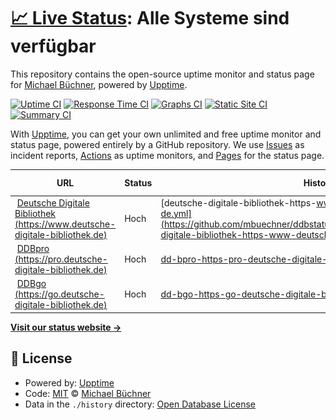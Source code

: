 # [📈 Live Status](https://demo.upptime.js.org): <!--live status--> **Alle Systeme sind verfügbar**

This repository contains the open-source uptime monitor and status page for [Michael Büchner](https://www.buechner.xyz), powered by [Upptime](https://github.com/upptime/upptime).

[![Uptime CI](https://github.com/mbuechner/mbuechner/ddbstatus/workflows/Uptime%20CI/badge.svg)](https://github.com/mbuechner/mbuechner/ddbstatus/actions?query=workflow%3A%22Uptime+CI%22)
[![Response Time CI](https://github.com/mbuechner/mbuechner/ddbstatus/workflows/Response%20Time%20CI/badge.svg)](https://github.com/mbuechner/mbuechner/ddbstatus/actions?query=workflow%3A%22Response+Time+CI%22)
[![Graphs CI](https://github.com/mbuechner/mbuechner/ddbstatus/workflows/Graphs%20CI/badge.svg)](https://github.com/mbuechner/mbuechner/ddbstatus/actions?query=workflow%3A%22Graphs+CI%22)
[![Static Site CI](https://github.com/mbuechner/mbuechner/ddbstatus/workflows/Static%20Site%20CI/badge.svg)](https://github.com/mbuechner/mbuechner/ddbstatus/actions?query=workflow%3A%22Static+Site+CI%22)
[![Summary CI](https://github.com/mbuechner/mbuechner/ddbstatus/workflows/Summary%20CI/badge.svg)](https://github.com/mbuechner/mbuechner/ddbstatus/actions?query=workflow%3A%22Summary+CI%22)

With [Upptime](https://upptime.js.org), you can get your own unlimited and free uptime monitor and status page, powered entirely by a GitHub repository. We use [Issues](https://github.com/mbuechner/mbuechner/ddbstatus/issues) as incident reports, [Actions](https://github.com/mbuechner/mbuechner/ddbstatus/actions) as uptime monitors, and [Pages](https://demo.upptime.js.org) for the status page.

<!--start: status pages-->
<!-- This summary is generated by Upptime (https://github.com/upptime/upptime) -->
<!-- Do not edit this manually, your changes will be overwritten -->
<!-- prettier-ignore -->
| URL | Status | History | Response Time | Uptime |
| --- | ------ | ------- | ------------- | ------ |
| <img alt="" src="https://icons.duckduckgo.com/ip3/www.deutsche-digitale-bibliothek.de.ico" height="13"> [Deutsche Digitale Bibliothek (https://www.deutsche-digitale-bibliothek.de)](https://www.deutsche-digitale-bibliothek.de) | Hoch | [deutsche-digitale-bibliothek-https-www-deutsche-digitale-bibliothek-de.yml](https://github.com/mbuechner/ddbstatus/commits/HEAD/history/deutsche-digitale-bibliothek-https-www-deutsche-digitale-bibliothek-de.yml) | <details><summary><img alt="Response time graph" src="./graphs/deutsche-digitale-bibliothek-https-www-deutsche-digitale-bibliothek-de/response-time-week.png" height="20"> 1472ms</summary><br><a href="https://mbuechner.github.io/ddbstatus/history/deutsche-digitale-bibliothek-https-www-deutsche-digitale-bibliothek-de"><img alt="Response time 1472" src="https://img.shields.io/endpoint?url=https%3A%2F%2Fraw.githubusercontent.com%2Fmbuechner%2Fddbstatus%2FHEAD%2Fapi%2Fdeutsche-digitale-bibliothek-https-www-deutsche-digitale-bibliothek-de%2Fresponse-time.json"></a><br><a href="https://mbuechner.github.io/ddbstatus/history/deutsche-digitale-bibliothek-https-www-deutsche-digitale-bibliothek-de"><img alt="24-hour response time 1472" src="https://img.shields.io/endpoint?url=https%3A%2F%2Fraw.githubusercontent.com%2Fmbuechner%2Fddbstatus%2FHEAD%2Fapi%2Fdeutsche-digitale-bibliothek-https-www-deutsche-digitale-bibliothek-de%2Fresponse-time-day.json"></a><br><a href="https://mbuechner.github.io/ddbstatus/history/deutsche-digitale-bibliothek-https-www-deutsche-digitale-bibliothek-de"><img alt="7-day response time 1472" src="https://img.shields.io/endpoint?url=https%3A%2F%2Fraw.githubusercontent.com%2Fmbuechner%2Fddbstatus%2FHEAD%2Fapi%2Fdeutsche-digitale-bibliothek-https-www-deutsche-digitale-bibliothek-de%2Fresponse-time-week.json"></a><br><a href="https://mbuechner.github.io/ddbstatus/history/deutsche-digitale-bibliothek-https-www-deutsche-digitale-bibliothek-de"><img alt="30-day response time 1472" src="https://img.shields.io/endpoint?url=https%3A%2F%2Fraw.githubusercontent.com%2Fmbuechner%2Fddbstatus%2FHEAD%2Fapi%2Fdeutsche-digitale-bibliothek-https-www-deutsche-digitale-bibliothek-de%2Fresponse-time-month.json"></a><br><a href="https://mbuechner.github.io/ddbstatus/history/deutsche-digitale-bibliothek-https-www-deutsche-digitale-bibliothek-de"><img alt="1-year response time 1472" src="https://img.shields.io/endpoint?url=https%3A%2F%2Fraw.githubusercontent.com%2Fmbuechner%2Fddbstatus%2FHEAD%2Fapi%2Fdeutsche-digitale-bibliothek-https-www-deutsche-digitale-bibliothek-de%2Fresponse-time-year.json"></a></details> | <details><summary><a href="https://mbuechner.github.io/ddbstatus/history/deutsche-digitale-bibliothek-https-www-deutsche-digitale-bibliothek-de">100.00%</a></summary><a href="https://mbuechner.github.io/ddbstatus/history/deutsche-digitale-bibliothek-https-www-deutsche-digitale-bibliothek-de"><img alt="All-time uptime 100.00%" src="https://img.shields.io/endpoint?url=https%3A%2F%2Fraw.githubusercontent.com%2Fmbuechner%2Fddbstatus%2FHEAD%2Fapi%2Fdeutsche-digitale-bibliothek-https-www-deutsche-digitale-bibliothek-de%2Fuptime.json"></a><br><a href="https://mbuechner.github.io/ddbstatus/history/deutsche-digitale-bibliothek-https-www-deutsche-digitale-bibliothek-de"><img alt="24-hour uptime 100.00%" src="https://img.shields.io/endpoint?url=https%3A%2F%2Fraw.githubusercontent.com%2Fmbuechner%2Fddbstatus%2FHEAD%2Fapi%2Fdeutsche-digitale-bibliothek-https-www-deutsche-digitale-bibliothek-de%2Fuptime-day.json"></a><br><a href="https://mbuechner.github.io/ddbstatus/history/deutsche-digitale-bibliothek-https-www-deutsche-digitale-bibliothek-de"><img alt="7-day uptime 100.00%" src="https://img.shields.io/endpoint?url=https%3A%2F%2Fraw.githubusercontent.com%2Fmbuechner%2Fddbstatus%2FHEAD%2Fapi%2Fdeutsche-digitale-bibliothek-https-www-deutsche-digitale-bibliothek-de%2Fuptime-week.json"></a><br><a href="https://mbuechner.github.io/ddbstatus/history/deutsche-digitale-bibliothek-https-www-deutsche-digitale-bibliothek-de"><img alt="30-day uptime 100.00%" src="https://img.shields.io/endpoint?url=https%3A%2F%2Fraw.githubusercontent.com%2Fmbuechner%2Fddbstatus%2FHEAD%2Fapi%2Fdeutsche-digitale-bibliothek-https-www-deutsche-digitale-bibliothek-de%2Fuptime-month.json"></a><br><a href="https://mbuechner.github.io/ddbstatus/history/deutsche-digitale-bibliothek-https-www-deutsche-digitale-bibliothek-de"><img alt="1-year uptime 100.00%" src="https://img.shields.io/endpoint?url=https%3A%2F%2Fraw.githubusercontent.com%2Fmbuechner%2Fddbstatus%2FHEAD%2Fapi%2Fdeutsche-digitale-bibliothek-https-www-deutsche-digitale-bibliothek-de%2Fuptime-year.json"></a></details>
| <img alt="" src="https://icons.duckduckgo.com/ip3/pro.deutsche-digitale-bibliothek.de.ico" height="13"> [DDBpro (https://pro.deutsche-digitale-bibliothek.de)](https://pro.deutsche-digitale-bibliothek.de) | Hoch | [dd-bpro-https-pro-deutsche-digitale-bibliothek-de.yml](https://github.com/mbuechner/ddbstatus/commits/HEAD/history/dd-bpro-https-pro-deutsche-digitale-bibliothek-de.yml) | <details><summary><img alt="Response time graph" src="./graphs/dd-bpro-https-pro-deutsche-digitale-bibliothek-de/response-time-week.png" height="20"> 1113ms</summary><br><a href="https://mbuechner.github.io/ddbstatus/history/dd-bpro-https-pro-deutsche-digitale-bibliothek-de"><img alt="Response time 1113" src="https://img.shields.io/endpoint?url=https%3A%2F%2Fraw.githubusercontent.com%2Fmbuechner%2Fddbstatus%2FHEAD%2Fapi%2Fdd-bpro-https-pro-deutsche-digitale-bibliothek-de%2Fresponse-time.json"></a><br><a href="https://mbuechner.github.io/ddbstatus/history/dd-bpro-https-pro-deutsche-digitale-bibliothek-de"><img alt="24-hour response time 1113" src="https://img.shields.io/endpoint?url=https%3A%2F%2Fraw.githubusercontent.com%2Fmbuechner%2Fddbstatus%2FHEAD%2Fapi%2Fdd-bpro-https-pro-deutsche-digitale-bibliothek-de%2Fresponse-time-day.json"></a><br><a href="https://mbuechner.github.io/ddbstatus/history/dd-bpro-https-pro-deutsche-digitale-bibliothek-de"><img alt="7-day response time 1113" src="https://img.shields.io/endpoint?url=https%3A%2F%2Fraw.githubusercontent.com%2Fmbuechner%2Fddbstatus%2FHEAD%2Fapi%2Fdd-bpro-https-pro-deutsche-digitale-bibliothek-de%2Fresponse-time-week.json"></a><br><a href="https://mbuechner.github.io/ddbstatus/history/dd-bpro-https-pro-deutsche-digitale-bibliothek-de"><img alt="30-day response time 1113" src="https://img.shields.io/endpoint?url=https%3A%2F%2Fraw.githubusercontent.com%2Fmbuechner%2Fddbstatus%2FHEAD%2Fapi%2Fdd-bpro-https-pro-deutsche-digitale-bibliothek-de%2Fresponse-time-month.json"></a><br><a href="https://mbuechner.github.io/ddbstatus/history/dd-bpro-https-pro-deutsche-digitale-bibliothek-de"><img alt="1-year response time 1113" src="https://img.shields.io/endpoint?url=https%3A%2F%2Fraw.githubusercontent.com%2Fmbuechner%2Fddbstatus%2FHEAD%2Fapi%2Fdd-bpro-https-pro-deutsche-digitale-bibliothek-de%2Fresponse-time-year.json"></a></details> | <details><summary><a href="https://mbuechner.github.io/ddbstatus/history/dd-bpro-https-pro-deutsche-digitale-bibliothek-de">100.00%</a></summary><a href="https://mbuechner.github.io/ddbstatus/history/dd-bpro-https-pro-deutsche-digitale-bibliothek-de"><img alt="All-time uptime 100.00%" src="https://img.shields.io/endpoint?url=https%3A%2F%2Fraw.githubusercontent.com%2Fmbuechner%2Fddbstatus%2FHEAD%2Fapi%2Fdd-bpro-https-pro-deutsche-digitale-bibliothek-de%2Fuptime.json"></a><br><a href="https://mbuechner.github.io/ddbstatus/history/dd-bpro-https-pro-deutsche-digitale-bibliothek-de"><img alt="24-hour uptime 100.00%" src="https://img.shields.io/endpoint?url=https%3A%2F%2Fraw.githubusercontent.com%2Fmbuechner%2Fddbstatus%2FHEAD%2Fapi%2Fdd-bpro-https-pro-deutsche-digitale-bibliothek-de%2Fuptime-day.json"></a><br><a href="https://mbuechner.github.io/ddbstatus/history/dd-bpro-https-pro-deutsche-digitale-bibliothek-de"><img alt="7-day uptime 100.00%" src="https://img.shields.io/endpoint?url=https%3A%2F%2Fraw.githubusercontent.com%2Fmbuechner%2Fddbstatus%2FHEAD%2Fapi%2Fdd-bpro-https-pro-deutsche-digitale-bibliothek-de%2Fuptime-week.json"></a><br><a href="https://mbuechner.github.io/ddbstatus/history/dd-bpro-https-pro-deutsche-digitale-bibliothek-de"><img alt="30-day uptime 100.00%" src="https://img.shields.io/endpoint?url=https%3A%2F%2Fraw.githubusercontent.com%2Fmbuechner%2Fddbstatus%2FHEAD%2Fapi%2Fdd-bpro-https-pro-deutsche-digitale-bibliothek-de%2Fuptime-month.json"></a><br><a href="https://mbuechner.github.io/ddbstatus/history/dd-bpro-https-pro-deutsche-digitale-bibliothek-de"><img alt="1-year uptime 100.00%" src="https://img.shields.io/endpoint?url=https%3A%2F%2Fraw.githubusercontent.com%2Fmbuechner%2Fddbstatus%2FHEAD%2Fapi%2Fdd-bpro-https-pro-deutsche-digitale-bibliothek-de%2Fuptime-year.json"></a></details>
| <img alt="" src="https://icons.duckduckgo.com/ip3/go.deutsche-digitale-bibliothek.de.ico" height="13"> [DDBgo (https://go.deutsche-digitale-bibliothek.de)](https://go.deutsche-digitale-bibliothek.de) | Hoch | [dd-bgo-https-go-deutsche-digitale-bibliothek-de.yml](https://github.com/mbuechner/ddbstatus/commits/HEAD/history/dd-bgo-https-go-deutsche-digitale-bibliothek-de.yml) | <details><summary><img alt="Response time graph" src="./graphs/dd-bgo-https-go-deutsche-digitale-bibliothek-de/response-time-week.png" height="20"> 797ms</summary><br><a href="https://mbuechner.github.io/ddbstatus/history/dd-bgo-https-go-deutsche-digitale-bibliothek-de"><img alt="Response time 797" src="https://img.shields.io/endpoint?url=https%3A%2F%2Fraw.githubusercontent.com%2Fmbuechner%2Fddbstatus%2FHEAD%2Fapi%2Fdd-bgo-https-go-deutsche-digitale-bibliothek-de%2Fresponse-time.json"></a><br><a href="https://mbuechner.github.io/ddbstatus/history/dd-bgo-https-go-deutsche-digitale-bibliothek-de"><img alt="24-hour response time 797" src="https://img.shields.io/endpoint?url=https%3A%2F%2Fraw.githubusercontent.com%2Fmbuechner%2Fddbstatus%2FHEAD%2Fapi%2Fdd-bgo-https-go-deutsche-digitale-bibliothek-de%2Fresponse-time-day.json"></a><br><a href="https://mbuechner.github.io/ddbstatus/history/dd-bgo-https-go-deutsche-digitale-bibliothek-de"><img alt="7-day response time 797" src="https://img.shields.io/endpoint?url=https%3A%2F%2Fraw.githubusercontent.com%2Fmbuechner%2Fddbstatus%2FHEAD%2Fapi%2Fdd-bgo-https-go-deutsche-digitale-bibliothek-de%2Fresponse-time-week.json"></a><br><a href="https://mbuechner.github.io/ddbstatus/history/dd-bgo-https-go-deutsche-digitale-bibliothek-de"><img alt="30-day response time 797" src="https://img.shields.io/endpoint?url=https%3A%2F%2Fraw.githubusercontent.com%2Fmbuechner%2Fddbstatus%2FHEAD%2Fapi%2Fdd-bgo-https-go-deutsche-digitale-bibliothek-de%2Fresponse-time-month.json"></a><br><a href="https://mbuechner.github.io/ddbstatus/history/dd-bgo-https-go-deutsche-digitale-bibliothek-de"><img alt="1-year response time 797" src="https://img.shields.io/endpoint?url=https%3A%2F%2Fraw.githubusercontent.com%2Fmbuechner%2Fddbstatus%2FHEAD%2Fapi%2Fdd-bgo-https-go-deutsche-digitale-bibliothek-de%2Fresponse-time-year.json"></a></details> | <details><summary><a href="https://mbuechner.github.io/ddbstatus/history/dd-bgo-https-go-deutsche-digitale-bibliothek-de">100.00%</a></summary><a href="https://mbuechner.github.io/ddbstatus/history/dd-bgo-https-go-deutsche-digitale-bibliothek-de"><img alt="All-time uptime 100.00%" src="https://img.shields.io/endpoint?url=https%3A%2F%2Fraw.githubusercontent.com%2Fmbuechner%2Fddbstatus%2FHEAD%2Fapi%2Fdd-bgo-https-go-deutsche-digitale-bibliothek-de%2Fuptime.json"></a><br><a href="https://mbuechner.github.io/ddbstatus/history/dd-bgo-https-go-deutsche-digitale-bibliothek-de"><img alt="24-hour uptime 100.00%" src="https://img.shields.io/endpoint?url=https%3A%2F%2Fraw.githubusercontent.com%2Fmbuechner%2Fddbstatus%2FHEAD%2Fapi%2Fdd-bgo-https-go-deutsche-digitale-bibliothek-de%2Fuptime-day.json"></a><br><a href="https://mbuechner.github.io/ddbstatus/history/dd-bgo-https-go-deutsche-digitale-bibliothek-de"><img alt="7-day uptime 100.00%" src="https://img.shields.io/endpoint?url=https%3A%2F%2Fraw.githubusercontent.com%2Fmbuechner%2Fddbstatus%2FHEAD%2Fapi%2Fdd-bgo-https-go-deutsche-digitale-bibliothek-de%2Fuptime-week.json"></a><br><a href="https://mbuechner.github.io/ddbstatus/history/dd-bgo-https-go-deutsche-digitale-bibliothek-de"><img alt="30-day uptime 100.00%" src="https://img.shields.io/endpoint?url=https%3A%2F%2Fraw.githubusercontent.com%2Fmbuechner%2Fddbstatus%2FHEAD%2Fapi%2Fdd-bgo-https-go-deutsche-digitale-bibliothek-de%2Fuptime-month.json"></a><br><a href="https://mbuechner.github.io/ddbstatus/history/dd-bgo-https-go-deutsche-digitale-bibliothek-de"><img alt="1-year uptime 100.00%" src="https://img.shields.io/endpoint?url=https%3A%2F%2Fraw.githubusercontent.com%2Fmbuechner%2Fddbstatus%2FHEAD%2Fapi%2Fdd-bgo-https-go-deutsche-digitale-bibliothek-de%2Fuptime-year.json"></a></details>

<!--end: status pages-->

[**Visit our status website →**](https://demo.upptime.js.org)

## 📄 License

- Powered by: [Upptime](https://github.com/upptime/upptime)
- Code: [MIT](./LICENSE) © [Michael Büchner](https://www.buechner.xyz)
- Data in the `./history` directory: [Open Database License](https://opendatacommons.org/licenses/odbl/1-0/)
